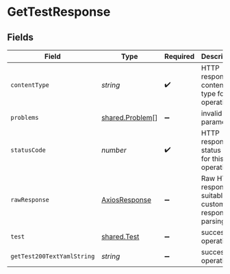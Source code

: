 # GetTestResponse


## Fields

| Field                                                   | Type                                                    | Required                                                | Description                                             |
| ------------------------------------------------------- | ------------------------------------------------------- | ------------------------------------------------------- | ------------------------------------------------------- |
| `contentType`                                           | *string*                                                | :heavy_check_mark:                                      | HTTP response content type for this operation           |
| `problems`                                              | [shared.Problem](../../models/shared/problem.md)[]      | :heavy_minus_sign:                                      | invalid parameters                                      |
| `statusCode`                                            | *number*                                                | :heavy_check_mark:                                      | HTTP response status code for this operation            |
| `rawResponse`                                           | [AxiosResponse](https://axios-http.com/docs/res_schema) | :heavy_minus_sign:                                      | Raw HTTP response; suitable for custom response parsing |
| `test`                                                  | [shared.Test](../../models/shared/test.md)              | :heavy_minus_sign:                                      | successful operation                                    |
| `getTest200TextYamlString`                              | *string*                                                | :heavy_minus_sign:                                      | successful operation                                    |